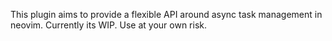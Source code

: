 This plugin aims to provide a flexible API around async task management in neovim. Currently its WIP. Use at your own risk.
